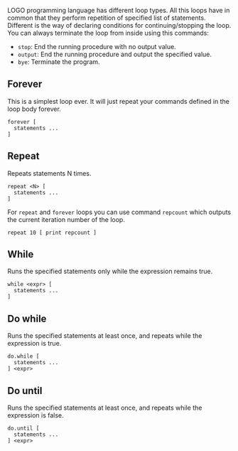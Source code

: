 LOGO programming language has different loop types. All this loops have in common that they perform repetition of specified list of statements. Different is the way of declaring conditions for continuing/stopping the loop.
You can always terminate the loop from inside using this commands:

- `stop`: End the running procedure with no output value.
- `output`: End the running procedure and output the specified value.
- `bye`: Terminate the program.

## Forever

This is a simplest loop ever. It will just repeat your commands defined in the loop body forever.

```
forever [
  statements ...
]
```

## Repeat

Repeats statements N times.

```
repeat <N> [
  statements ...
]
```

For `repeat` and `forever` loops you can use command `repcount` which outputs the current iteration number of the loop.

```
repeat 10 [ print repcount ]
```

## While

Runs the specified statements only while the expression remains true.

```
while <expr> [
  statements ...
]
```

## Do while

Runs the specified statements at least once, and repeats while the expression is true.

```
do.while [
  statements ...
] <expr>
```

## Do until

Runs the specified statements at least once, and repeats while the expression is false.

```
do.until [
  statements ...
] <expr>
```

